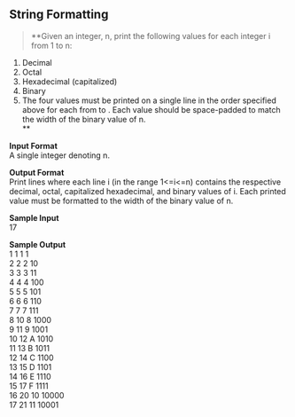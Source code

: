 ## String Formatting

> **Given an integer, n, print the following values for each integer i from 1 to n:
1. Decimal
2. Octal
3. Hexadecimal (capitalized)
4. Binary
5. The four values must be printed on a single line in the order specified above for each  from  to . Each value should be space-padded to match the width of the binary value of n.<br/>**

**Input Format**<br/>
A single integer denoting n.<br/>

**Output Format** <br/>
Print  lines where each line i (in the range 1<=i<=n) contains the respective decimal, octal, capitalized hexadecimal, and binary values of i. Each printed value must be formatted to the width of the binary value of n.<br/>

**Sample Input**<br/>
17<br>

**Sample Output**<br/>
    1     1     1     1<br/>
    2     2     2    10<br/>
    3     3     3    11<br/>
    4     4     4   100<br/>
    5     5     5   101<br/>
    6     6     6   110<br/>
    7     7     7   111<br/>
    8    10     8  1000<br/>
    9    11     9  1001<br/>
   10    12     A  1010<br/>
   11    13     B  1011<br/>
   12    14     C  1100<br/>
   13    15     D  1101<br/>
   14    16     E  1110<br/>
   15    17     F  1111<br/>
   16    20    10 10000<br/>
   17    21    11 10001  